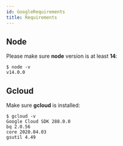 ```yaml
---
id: GoogleRequirements
title: Requirements
---
```


## Node

Please make sure **node** version is at least **14**:

```
$ node -v
v14.0.0
```

## Gcloud

Make sure **gcloud** is installed:

```
$ gcloud -v
Google Cloud SDK 288.0.0
bq 2.0.56
core 2020.04.03
gsutil 4.49

```
